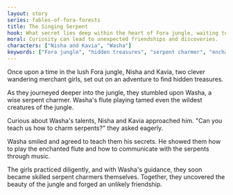 ```yaml
---
layout: story
series: fables-of-fora-forests
title: The Singing Serpent
hook: What secret lies deep within the heart of Fora jungle, waiting to be discovered by Nisha and Kavia?
moral: Curiosity can lead to unexpected friendships and discoveries.
characters: ["Nisha and Kavia", "Washa"]
keywords: ["Fora jungle", "hidden treasures", "serpent charmer", "enchanted flute", "wild creatures", "communication", "music", "skilled", "beauty", "friendship"]
---
```


Once upon a time in the lush Fora jungle, Nisha and Kavia, two clever wandering merchant girls, set out on an adventure to find hidden treasures.

As they journeyed deeper into the jungle, they stumbled upon Washa, a wise serpent charmer. Washa's flute playing tamed even the wildest creatures of the jungle.

Curious about Washa's talents, Nisha and Kavia approached him. "Can you teach us how to charm serpents?" they asked eagerly.

Washa smiled and agreed to teach them his secrets. He showed them how to play the enchanted flute and how to communicate with the serpents through music.

The girls practiced diligently, and with Washa's guidance, they soon became skilled serpent charmers themselves. Together, they uncovered the beauty of the jungle and forged an unlikely friendship.
